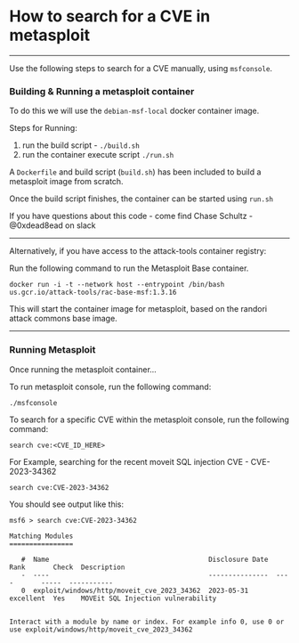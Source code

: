 # How to search for a CVE in metasploit
---

Use the following steps to search for a CVE manually, using `msfconsole`.


### Building & Running a metasploit container

To do this we will use the `debian-msf-local` docker container image.

Steps for Running:

1) run the build script - `./build.sh`
2) run the container execute script `./run.sh`


A `Dockerfile` and build script (`build.sh`) has been included
to build a metasploit image from scratch.

Once the build script finishes, the container can be started using `run.sh`

If you have questions about this code - come find Chase Schultz - @0xdead8ead on slack

---

Alternatively, if you have access to the attack-tools container registry:

Run the following command to run the Metasploit Base container.
```
docker run -i -t --network host --entrypoint /bin/bash us.gcr.io/attack-tools/rac-base-msf:1.3.16
```

This will start the container image for metasploit, based on the randori attack commons base image.

---

### Running Metasploit

Once running the metasploit container...

To run metasploit console, run the following command:

```
./msfconsole
```


To search for a specific CVE within the metasploit console, run the following command:
```
search cve:<CVE_ID_HERE>
```

For Example, searching for the recent moveit SQL injection CVE - CVE-2023-34362
```
search cve:CVE-2023-34362
```

You should see output like this:
```
msf6 > search cve:CVE-2023-34362

Matching Modules
================

   #  Name                                        Disclosure Date  Rank       Check  Description
   -  ----                                        ---------------  ----       -----  -----------
   0  exploit/windows/http/moveit_cve_2023_34362  2023-05-31       excellent  Yes    MOVEit SQL Injection vulnerability


Interact with a module by name or index. For example info 0, use 0 or use exploit/windows/http/moveit_cve_2023_34362
```



